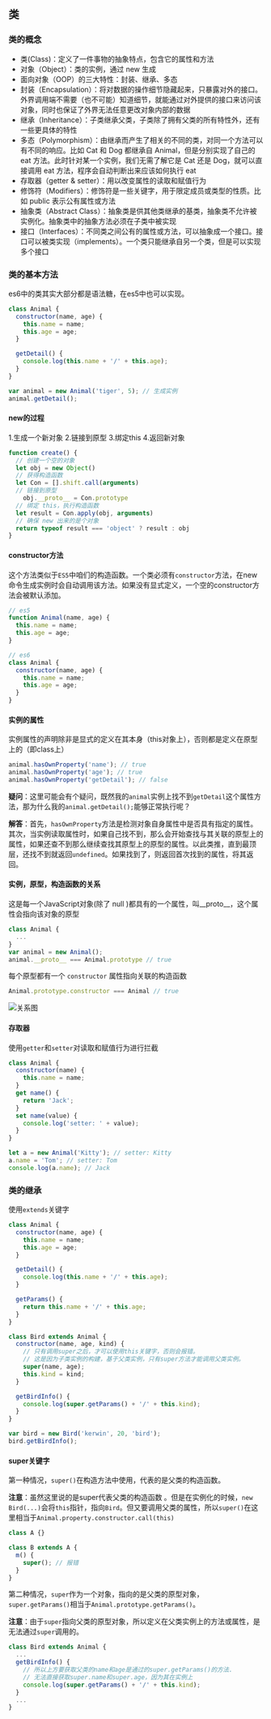 ## 类

### 类的概念
* 类(Class)：定义了一件事物的抽象特点，包含它的属性和方法
* 对象（Object）：类的实例，通过 new 生成
* 面向对象（OOP）的三大特性：封装、继承、多态
* 封装（Encapsulation）：将对数据的操作细节隐藏起来，只暴露对外的接口。外界调用端不需要（也不可能）知道细节，就能通过对外提供的接口来访问该对象，同时也保证了外界无法任意更改对象内部的数据
* 继承（Inheritance）：子类继承父类，子类除了拥有父类的所有特性外，还有一些更具体的特性
* 多态（Polymorphism）：由继承而产生了相关的不同的类，对同一个方法可以有不同的响应。比如 Cat 和 Dog 都继承自 Animal，但是分别实现了自己的 eat 方法。此时针对某一个实例，我们无需了解它是 Cat 还是 Dog，就可以直接调用 eat 方法，程序会自动判断出来应该如何执行 eat
* 存取器（getter & setter）：用以改变属性的读取和赋值行为
* 修饰符（Modifiers）：修饰符是一些关键字，用于限定成员或类型的性质。比如 public 表示公有属性或方法
* 抽象类（Abstract Class）：抽象类是供其他类继承的基类，抽象类不允许被实例化。抽象类中的抽象方法必须在子类中被实现
* 接口（Interfaces）：不同类之间公有的属性或方法，可以抽象成一个接口。接口可以被类实现（implements）。一个类只能继承自另一个类，但是可以实现多个接口

### 类的基本方法
es6中的类其实大部分都是语法糖，在es5中也可以实现。
```js
class Animal {
  constructor(name, age) {
    this.name = name;
    this.age = age;
  }

  getDetail() {
    console.log(this.name + '/' + this.age);
  }
}

var animal = new Animal('tiger', 5); // 生成实例
animal.getDetail();
```

#### new的过程
1.生成一个新对象
2.链接到原型
3.绑定this
4.返回新对象
```js
function create() {
  // 创建一个空的对象
  let obj = new Object()
  // 获得构造函数
  let Con = [].shift.call(arguments)
  // 链接到原型
	obj.__proto__ = Con.prototype
  // 绑定 this，执行构造函数
  let result = Con.apply(obj, arguments)
  // 确保 new 出来的是个对象
  return typeof result === 'object' ? result : obj
}
```

#### constructor方法
这个方法类似于`ES5`中咱们的构造函数。一个类必须有`constructor`方法，在new命令生成实例时会自动调用该方法。如果没有显式定义，一个空的constructor方法会被默认添加。
```js
// es5
function Animal(name, age) {
  this.name = name;
  this.age = age;
}

// es6
class Animal {
  constructor(name, age) {
    this.name = name;
    this.age = age;
  }
}
```

#### 实例的属性
实例属性的声明除非是显式的定义在其本身（this对象上），否则都是定义在原型上的（即class上）
```js
animal.hasOwnProperty('name'); // true
animal.hasOwnProperty('age'); // true
animal.hasOwnProperty('getDetail'); // false
```
**疑问**：这里可能会有个疑问，既然我的`animal`实例上找不到`getDetail`这个属性方法，那为什么我的`animal.getDetail();`能够正常执行呢？

**解答**：首先，`hasOwnProperty`方法是检测对象自身属性中是否具有指定的属性。其次，当实例读取属性时，如果自己找不到，那么会开始查找与其关联的原型上的属性，如果还查不到那么继续查找其原型上的原型的属性。以此类推，直到最顶层，还找不到就返回`undefined`。如果找到了，则返回首次找到的属性，将其返回。

#### 实例，原型，构造函数的关系
这是每一个JavaScript对象(除了 null )都具有的一个属性，叫__proto__，这个属性会指向该对象的原型
```js
class Animal {
  ...
}
var animal = new Animal();
animal.__proto__ === Animal.prototype // true
```

每个原型都有一个 `constructor` 属性指向关联的构造函数
```js
Animal.prototype.constructor === Animal // true
```
![关系图](https://raw.githubusercontent.com/kerwin-ly/Blog/master/assets/imgs/prototype.png)

#### 存取器
使用`getter`和`setter`对读取和赋值行为进行拦截
```js
class Animal {
  constructor(name) {
    this.name = name;
  }
  get name() {
    return 'Jack';
  }
  set name(value) {
    console.log('setter: ' + value);
  }
}

let a = new Animal('Kitty'); // setter: Kitty
a.name = 'Tom'; // setter: Tom
console.log(a.name); // Jack
```

### 类的继承
使用`extends`关键字
```js
class Animal {
  constructor(name, age) {
    this.name = name;
    this.age = age;
  }

  getDetail() {
    console.log(this.name + '/' + this.age);
  }

  getParams() {
    return this.name + '/' + this.age;
  }
}

class Bird extends Animal {
  constructor(name, age, kind) {
    // 只有调用super之后，才可以使用this关键字，否则会报错。
    // 这是因为子类实例的构建，基于父类实例，只有super方法才能调用父类实例。
    super(name, age);
    this.kind = kind;
  }

  getBirdInfo() {
    console.log(super.getParams() + '/' + this.kind);
  }
}

var bird = new Bird('kerwin', 20, 'bird');
bird.getBirdInfo();
```

#### super关键字
第一种情况，`super()`在构造方法中使用，代表的是父类的构造函数。

**注意**：虽然这里说的是super代表父类的构造函数 。但是在实例化的时候，`new Bird(...)`会将`this`指针，指向`Bird`。但又要调用父类的属性，所以`super()`在这里相当于`Animal.property.constructor.call(this)`
```js
class A {}

class B extends A {
  m() {
    super(); // 报错
  }
}
```

第二种情况，`super`作为一个对象，指向的是父类的原型对象，`super.getParams()`相当于`Animal.prototype.getParams()`。

**注意**：由于`super`指向父类的原型对象，所以定义在父类实例上的方法或属性，是无法通过`super`调用的。
```js
class Bird extends Animal {
  ...
  getBirdInfo() {
    // 所以上方要获取父类的name和age是通过的super.getParams()的方法.
    // 无法直接获取super.name和super.age，因为其在实例上
    console.log(super.getParams() + '/' + this.kind);
  }
  ...
}
```
